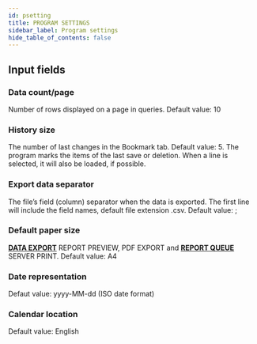 ```yaml
---
id: psetting
title: PROGRAM SETTINGS
sidebar_label: Program settings
hide_table_of_contents: false
---
```


## Input fields

### Data count/page
Number of rows displayed on a page in queries. Default value: 10

### History size
The number of last changes in the Bookmark tab. Default value: 5. 
The program marks the items of the last save or deletion. When a line is selected, it will also be loaded, if possible.

### Export data separator
The file’s field (column) separator when the data is exported. The first line will include the field names, default file extension .csv. Default value: ;

### Default paper size
[**DATA EXPORT**](export) REPORT PREVIEW, PDF EXPORT and [**REPORT QUEUE**](printqueue) SERVER PRINT. Default value: A4

### Date representation
Defaut value: yyyy-MM-dd (ISO date format)

### Calendar location
Default value: English
